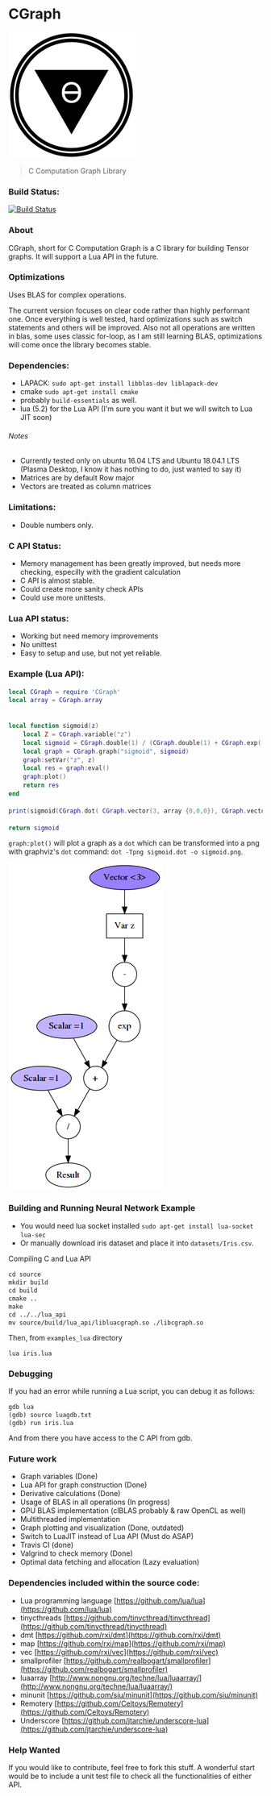 CGraph
===

![resources/logo_md.png](resources/logo_md.png)

> C Computation Graph Library

### Build Status:
[![Build Status](https://travis-ci.org/praisethemoon/cgraph.svg?branch=v1.0.a)](https://travis-ci.org/praisethemoon/cgraph)

### About

CGraph, short for C Computation Graph is a C library for building Tensor graphs.
It will support a Lua API in the future.

### Optimizations
Uses BLAS for complex operations.

The current version focuses on clear code rather than highly performant one.
Once everything is well tested, hard optimizations such as switch statements and others will be improved.
Also not all operations are written in blas, some uses classic for-loop, as I am still learning BLAS,
optimizations will come once the library becomes stable.

### Dependencies:

- LAPACK: `sudo apt-get install libblas-dev liblapack-dev`
- cmake `sudo apt-get install cmake`
- probably `build-essentials` as well.
- lua (5.2) for the Lua API (I'm sure you want it but we will switch to Lua JIT soon)

###### Notes

- Currently tested only on ubuntu 16.04 LTS and Ubuntu 18.04.1 LTS (Plasma Desktop, I know it has nothing to do, just wanted to say it)
- Matrices are by default Row major
- Vectors are treated as column matrices

### Limitations:
- Double numbers only.

### C API Status:
- Memory management has been greatly improved, but needs more checking, especilly with the gradient calculation
- C API is almost stable.
- Could create more sanity check APIs
- Could use more unittests.

### Lua API status:
- Working but need memory improvements
- No unittest
- Easy to setup and use, but not yet reliable.

### Example (Lua API):

```lua
local CGraph = require 'CGraph'
local array = CGraph.array


local function sigmoid(z)
	local Z = CGraph.variable("z")
	local sigmoid = CGraph.double(1) / (CGraph.double(1) + CGraph.exp(-Z))
	local graph = CGraph.graph("sigmoid", sigmoid)
	graph:setVar("z", z)
	local res = graph:eval()
	graph:plot()
	return res
end

print(sigmoid(CGraph.dot( CGraph.vector(3, array {0,0,0}), CGraph.vector(3, array {0,0,0}) )))

return sigmoid
```

`graph:plot()` will plot a graph as a `dot` which can be transformed into a png with graphviz's `dot` command: `dot -Tpng sigmoid.dot -o sigmoid.png`.

![resources/sigmoid.png](resources/sigmoid.png)

### Building and Running Neural Network Example

- You would need lua socket installed `sudo apt-get install lua-socket lua-sec`
- Or manually download iris dataset and place it into `datasets/Iris.csv`.

Compiling C and Lua API

```
cd source
mkdir build
cd build
cmake ..
make
cd ../../lua_api
mv source/build/lua_api/libluacgraph.so ./libcgraph.so
```

Then, from `examples_lua` directory
```
lua iris.lua
```

### Debugging

If you had an error while running a Lua script, you can debug it as follows:

```
gdb lua
(gdb) source luagdb.txt
(gdb) run iris.lua
```

And from there you have access to the C API from gdb.

### Future work
- Graph variables (Done)
- Lua API for graph construction (Done)
- Derivative calculations (Done)
- Usage of BLAS in all operations (In progress)
- GPU BLAS implementation (clBLAS probably & raw OpenCL as well)
- Multithreaded implementation
- Graph plotting and visualization (Done, outdated)
- Switch to LuaJIT instead of Lua API (Must do ASAP)
- Travis CI (done)
- Valgrind to check memory (Done)
- Optimal data fetching and allocation (Lazy evaluation)

### Dependencies included within the source code:
- Lua programming language [https://github.com/lua/lua](https://github.com/lua/lua)
- tinycthreads [https://github.com/tinycthread/tinycthread](https://github.com/tinycthread/tinycthread)
- dmt [https://github.com/rxi/dmt](https://github.com/rxi/dmt)
- map  [https://github.com/rxi/map](https://github.com/rxi/map)
- vec [https://github.com/rxi/vec](https://github.com/rxi/vec)
- smallprofiler [https://github.com/realbogart/smallprofiler](https://github.com/realbogart/smallprofiler)
- luaarray [http://www.nongnu.org/techne/lua/luaarray/](http://www.nongnu.org/techne/lua/luaarray/)
- minunit [https://github.com/siu/minunit](https://github.com/siu/minunit)
- Remotery [https://github.com/Celtoys/Remotery](https://github.com/Celtoys/Remotery)
- Underscore [https://github.com/jtarchie/underscore-lua](https://github.com/jtarchie/underscore-lua)

### Help Wanted
If you would like to contribute, feel free to fork this stuff.
A wonderful start would be to include a unit test file to check all the functionalities of either API.
